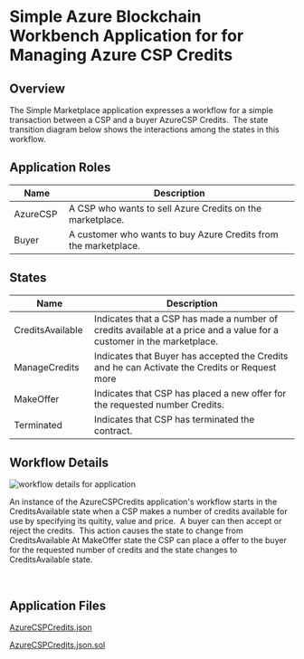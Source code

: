 Simple Azure Blockchain Workbench Application for for Managing Azure CSP Credits 
================================================================================

Overview 
---------

The Simple Marketplace application expresses a workflow for a simple transaction
between a CSP and a buyer AzureCSP Credits.  The state transition diagram
below shows the interactions among the states in this workflow. 

Application Roles 
------------------
| Name                   | Description                                       |
|------------------------|---------------------------------------------------|
|AzureCSP |A CSP who wants to sell Azure Credits on the marketplace.         |
|Buyer    |A customer who wants to buy Azure Credits from the marketplace.   |

States 
-------

| Name                   | Description                                       |
|------------------------|---------------------------------------------------|
|CreditsAvailable |Indicates that a CSP has made a number of credits available at a price and a value for a customer in the marketplace. 
|ManageCredits |Indicates that Buyer has accepted the Credits and he can Activate the Credits or Request more
|MakeOffer |Indicates that CSP has placed a new offer for the requested number Credits.
|Terminated | Indicates that CSP has terminated the contract. 

Workflow Details
----------------

![workflow details for application](media/worfkflow.png)

An instance of the AzureCSPCredits application's workflow starts in the
CreditsAvailable state when a CSP makes a number of credits available for use by specifying
its quitity, value and price.  A buyer can then accept or reject the credits.  This action causes the state to change from CreditsAvailable
At MakeOffer state the CSP can place a offer to the buyer for the requested number of credits and the state changes to CreditsAvailable state. 

 
 
Application Files
-----------------

[AzureCSPCredits.json](./ethereum/AzureCSPCredits.json)

[AzureCSPCredits.json.sol](./ethereum/AzureCSPCredits.json.sol)

